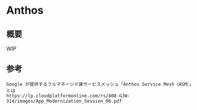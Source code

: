# Anthos

## 概要

WIP

## 参考

```
Google が提供するフルマネージド䛾サービスメッシュ「Anthos Service Mesh（ASM）」とは
https://lp.cloudplatformonline.com/rs/808-GJW-314/images/App_Modernization_Session_06.pdf
```
